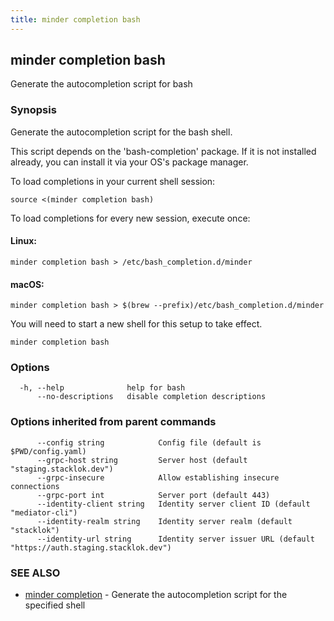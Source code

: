 ```yaml
---
title: minder completion bash
---
```

## minder completion bash

Generate the autocompletion script for bash

### Synopsis

Generate the autocompletion script for the bash shell.

This script depends on the 'bash-completion' package.
If it is not installed already, you can install it via your OS's package manager.

To load completions in your current shell session:

	source <(minder completion bash)

To load completions for every new session, execute once:

#### Linux:

	minder completion bash > /etc/bash_completion.d/minder

#### macOS:

	minder completion bash > $(brew --prefix)/etc/bash_completion.d/minder

You will need to start a new shell for this setup to take effect.


```
minder completion bash
```

### Options

```
  -h, --help              help for bash
      --no-descriptions   disable completion descriptions
```

### Options inherited from parent commands

```
      --config string            Config file (default is $PWD/config.yaml)
      --grpc-host string         Server host (default "staging.stacklok.dev")
      --grpc-insecure            Allow establishing insecure connections
      --grpc-port int            Server port (default 443)
      --identity-client string   Identity server client ID (default "mediator-cli")
      --identity-realm string    Identity server realm (default "stacklok")
      --identity-url string      Identity server issuer URL (default "https://auth.staging.stacklok.dev")
```

### SEE ALSO

* [minder completion](minder_completion.md)	 - Generate the autocompletion script for the specified shell

